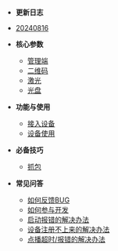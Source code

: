 <!-- _sidebar.md -->

* **更新日志**

* [20240816](_content/introduction/20240816.md)

* **核心参数**

  - [管理端](_content/introduction/common.md)

  * [二维码](_content/introduction/qrcode.md)
  * [激光](_content/introduction/laser.md)
  * [光盘](_content/introduction/disc.md)

* **功能与使用**
  * [接入设备](_content/ability/device.md)
  * [设备使用](_content/ability/device_use.md)
  
* **必备技巧**
  * [抓包](_content/skill/tcpdump.md)

* **常见问答**
  - [如何反馈BUG](_content/qa/bug.md)
  - [如何参与开发](_content/qa/development.md)
  - [启动报错的解决办法](_content/qa/start_error.md)
  - [设备注册不上来的解决办法](_content/qa/regiser_error.md)
  - [点播超时/报错的解决办法](_content/qa/play_error.md)

